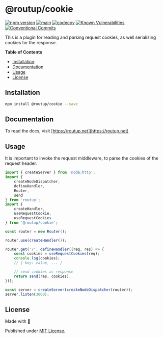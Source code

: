 # @routup/cookie

[![npm version](https://badge.fury.io/js/@routup%2Fcookie.svg)](https://badge.fury.io/js/@routup%2Fcookie)
[![main](https://github.com/Tada5hi/routup/actions/workflows/main.yml/badge.svg)](https://github.com/Tada5hi/routup/actions/workflows/main.yml)
[![codecov](https://codecov.io/gh/tada5hi/routup/branch/master/graph/badge.svg?token=QFGCsHRUax)](https://codecov.io/gh/tada5hi/routup)
[![Known Vulnerabilities](https://snyk.io/test/github/Tada5hi/routup/badge.svg)](https://snyk.io/test/github/Tada5hi/routup)
[![Conventional Commits](https://img.shields.io/badge/Conventional%20Commits-1.0.0-%23FE5196?logo=conventionalcommits&logoColor=white)](https://conventionalcommits.org)

This is a plugin for reading and parsing request cookies, as well serializing cookies for the
response.

**Table of Contents**

- [Installation](#installation)
- [Documentation](#documentation)
- [Usage](#usage)
- [License](#license)

## Installation

```bash
npm install @routup/cookie --save
```

## Documentation

To read the docs, visit [https://routup.net](https://routup.net)

## Usage

It is important to invoke the request middleware,
to parse the cookies of the request header.

```typescript
import { createServer } from 'node:http';
import {
    createNodeDispatcher,
    defineHandler,
    Router,
    send
} from 'routup';
import {
    createHandler,
    useRequestCookie,
    useRequestCookies
} from '@routup/cookie';

const router = new Router();

router.use(createHandler());

router.get('/', defineHandler((req, res) => {
    const cookies = useRequestCookies(req);
    console.log(cookies);
    // { key: value, ... }

    // send cookies as response
    return send(res, cookies);
}));

const server = createServer(createNodeDispatcher(router));
server.listen(3000);
```

## License

Made with 💚

Published under [MIT License](./LICENSE).
